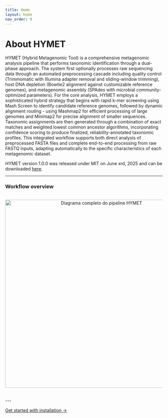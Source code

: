 ```yaml
---
title: Home
layout: home
nav_order: 0
---
```


# About HYMET
HYMET (Hybrid Metagenomic Tool) is a comprehensive metagenomic analysis pipeline that performs taxonomic identification through a dual-phase approach. The system first optionally processes raw sequencing data through an automated preprocessing cascade including quality control (Trimmomatic with Illumina adapter removal and sliding-window trimming), host DNA depletion (Bowtie2 alignment against customizable reference genomes), and metagenomic assembly (SPAdes with microbial community-optimized parameters). For the core analysis, HYMET employs a sophisticated hybrid strategy that begins with rapid k-mer screening using Mash Screen to identify candidate reference genomes, followed by dynamic alignment routing - using Mashmap2 for efficient processing of large genomes and Minimap2 for precise alignment of smaller sequences. Taxonomic assignments are then generated through a combination of exact matches and weighted lowest common ancestor algorithms, incorporating confidence scoring to produce finalized, reliability-annotated taxonomic profiles. This integrated workflow supports both direct analysis of preprocessed FASTA files and complete end-to-end processing from raw FASTQ inputs, adapting automatically to the specific characteristics of each metagenomic dataset.

HYMET version 1.0.0 was released under MIT on June xrd, 2025 and can be downloaded [here](https://github.com/inesbmartins02/HYMET2/releases).

---
### **Workflow overview**

<figure style="text-align: center; margin: 2rem 0;">
  <img src="{{ '/assets/images/hymet.png' | relative_url }}" 
       alt="Diagrama completo do pipeline HYMET"
       style="max-width: 100%; height: auto; width: 600px;">
  <figcaption style="font-style: italic; margin-top: 0.5rem; color: #555;">
  </figcaption>
</figure>
---

[Get started with installation →](https://inesbmartins02.github.io/hymet-docs/installation.html)